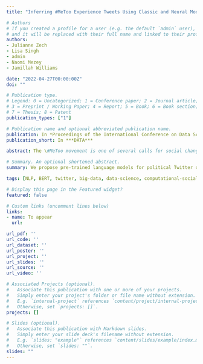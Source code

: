```yaml
---
title: "Inferring #MeToo Experience Tweets Using Classic and Neural Models"

# Authors
# If you created a profile for a user (e.g. the default `admin` user), write the username (folder name) here 
# and it will be replaced with their full name and linked to their profile.
authors:
- Julianne Zech
- Lisa Singh
- admin
- Naomi Mezey
- Jamillah Williams

date: "2022-04-27T00:00:00Z"
doi: ""

# Publication type.
# Legend: 0 = Uncategorized; 1 = Conference paper; 2 = Journal article;
# 3 = Preprint / Working Paper; 4 = Report; 5 = Book; 6 = Book section;
# 7 = Thesis; 8 = Patent
publication_types: ["1"]

# Publication name and optional abbreviated publication name.
publication: In *Proceedings of the International Conference on Data Science, Technology and Applications (DATA)*
publication_short: In ***DATA***

abstract: The \#MeToo movement is one of several calls for social change to gain traction on Twitter in the past decade. The movement went viral after prominent individuals shared their experiences, and much of its power continues to be derived from experience sharing. Because millions of \#MeToo tweets are published every year, it is important to accurately identify experience-related tweets. Therefore, we propose a new task and compare the effectiveness of classic machine learning models, ensemble models, and a neural network model that incorporates a pre-trained language model to reduce the impact of feature sparsity. We find that even with limited training data, the neural network model outperforms the classic and ensemble classifiers. Finally, we analyze the experience-related conversation in the first year of the English language \#MeToo movement and determine that experience tweets represent a sizable minority of the conversation and are less correlated to major events than may be expected.

# Summary. An optional shortened abstract.
summary: We propose pre-trained language models for political Twitter data. We evaluate all models and report results. We release both data and pre-trained models.

tags: [NLP, BERT, twitter, big-data, data-science, computational-social-science]

# Display this page in the Featured widget?
featured: false

# Custom links (uncomment lines below)
links:
- name: To appear
  url: 

url_pdf: ''
url_code: ''
url_dataset: ''
url_poster: ''
url_project: ''
url_slides: ''
url_source: ''
url_video: ''

# Associated Projects (optional).
#   Associate this publication with one or more of your projects.
#   Simply enter your project's folder or file name without extension.
#   E.g. `internal-project` references `content/project/internal-project/index.md`.
#   Otherwise, set `projects: []`.
projects: []

# Slides (optional).
#   Associate this publication with Markdown slides.
#   Simply enter your slide deck's filename without extension.
#   E.g. `slides: "example"` references `content/slides/example/index.md`.
#   Otherwise, set `slides: ""`.
slides: ""
---
```

